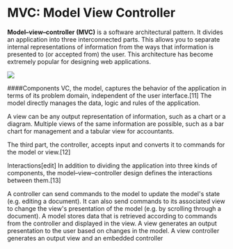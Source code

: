 # MVC: Model View Controller



**Model–view–controller (MVC)** is a software architectural pattern. It divides an application into three interconnected parts. This allows you to separate internal representations of information from the ways that information is presented to (or accepted from) the user. This architecture has become extremely popular for designing web applications.

![](https://upload.wikimedia.org/wikipedia/commons/a/a0/MVC-Process.svg)

####Components
VC, the model, captures the behavior of the application in terms of its problem domain, independent of the user interface.[11] The model directly manages the data, logic and rules of the application.

A view can be any output representation of information, such as a chart or a diagram. Multiple views of the same information are possible, such as a bar chart for management and a tabular view for accountants.

The third part, the controller, accepts input and converts it to commands for the model or view.[12]

Interactions[edit]
In addition to dividing the application into three kinds of components, the model–view–controller design defines the interactions between them.[13]

A controller can send commands to the model to update the model's state (e.g. editing a document). It can also send commands to its associated view to change the view's presentation of the model (e.g. by scrolling through a document).
A model stores data that is retrieved according to commands from the controller and displayed in the view.
A view generates an output presentation to the user based on changes in the model.
A view controller generates an output view and an embedded controller